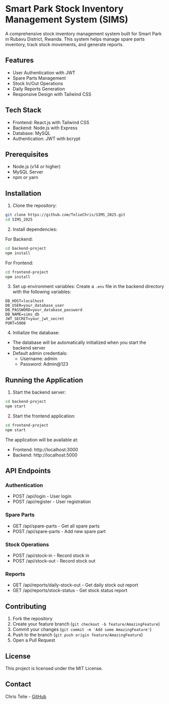 # Smart Park Stock Inventory Management System (SIMS)

A comprehensive stock inventory management system built for Smart Park in Rubavu District, Rwanda. This system helps manage spare parts inventory, track stock movements, and generate reports.

## Features

- User Authentication with JWT
- Spare Parts Management
- Stock In/Out Operations
- Daily Reports Generation
- Responsive Design with Tailwind CSS

## Tech Stack

- Frontend: React.js with Tailwind CSS
- Backend: Node.js with Express
- Database: MySQL
- Authentication: JWT with bcrypt

## Prerequisites

- Node.js (v14 or higher)
- MySQL Server
- npm or yarn

## Installation

1. Clone the repository:
```bash
git clone https://github.com/TelieChris/SIMS_2025.git
cd SIMS_2025
```

2. Install dependencies:

For Backend:
```bash
cd backend-project
npm install
```

For Frontend:
```bash
cd frontend-project
npm install
```

3. Set up environment variables:
Create a `.env` file in the backend directory with the following variables:
```
DB_HOST=localhost
DB_USER=your_database_user
DB_PASSWORD=your_database_password
DB_NAME=sims_db
JWT_SECRET=your_jwt_secret
PORT=5000
```

4. Initialize the database:
- The database will be automatically initialized when you start the backend server
- Default admin credentials: 
  - Username: admin
  - Password: Admin@123

## Running the Application

1. Start the backend server:
```bash
cd backend-project
npm start
```

2. Start the frontend application:
```bash
cd frontend-project
npm start
```

The application will be available at:
- Frontend: http://localhost:3000
- Backend: http://localhost:5000

## API Endpoints

### Authentication
- POST /api/login - User login
- POST /api/register - User registration

### Spare Parts
- GET /api/spare-parts - Get all spare parts
- POST /api/spare-parts - Add new spare part

### Stock Operations
- POST /api/stock-in - Record stock in
- POST /api/stock-out - Record stock out

### Reports
- GET /api/reports/daily-stock-out - Get daily stock out report
- GET /api/reports/stock-status - Get stock status report

## Contributing

1. Fork the repository
2. Create your feature branch (`git checkout -b feature/AmazingFeature`)
3. Commit your changes (`git commit -m 'Add some AmazingFeature'`)
4. Push to the branch (`git push origin feature/AmazingFeature`)
5. Open a Pull Request

## License

This project is licensed under the MIT License.

## Contact

Chris Telie - [GitHub](https://github.com/TelieChris) 